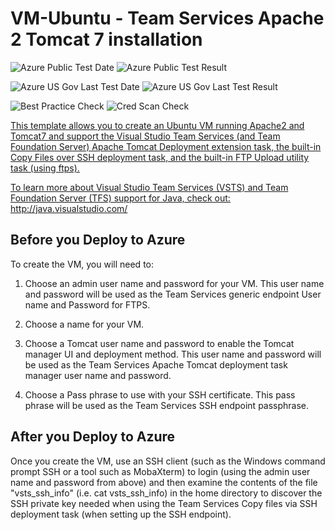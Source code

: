 # VM-Ubuntu - Team Services Apache 2 Tomcat 7 installation

![Azure Public Test Date](https://azurequickstartsservice.blob.core.windows.net/badges/vsts-tomcat-ubuntu-vm/PublicLastTestDate.svg)
![Azure Public Test Result](https://azurequickstartsservice.blob.core.windows.net/badges/vsts-tomcat-ubuntu-vm/PublicDeployment.svg)

![Azure US Gov Last Test Date](https://azurequickstartsservice.blob.core.windows.net/badges/vsts-tomcat-ubuntu-vm/FairfaxLastTestDate.svg)
![Azure US Gov Last Test Result](https://azurequickstartsservice.blob.core.windows.net/badges/vsts-tomcat-ubuntu-vm/FairfaxDeployment.svg)

![Best Practice Check](https://azurequickstartsservice.blob.core.windows.net/badges/vsts-tomcat-ubuntu-vm/BestPracticeResult.svg)
![Cred Scan Check](https://azurequickstartsservice.blob.core.windows.net/badges/vsts-tomcat-ubuntu-vm/CredScanResult.svg)

<a href="https://portal.azure.com/#create/Microsoft.Template/uri/https%3A%2F%2Fraw.githubusercontent.com%2Fazure%2Fazure-quickstart-templates%2Fmaster%2Fvsts-tomcat-ubuntu-vm%2Fazuredeploy.json" target="_blank">


<a href="http://armviz.io/#/?load=https%3A%2F%2Fraw.githubusercontent.com%2Fazure%2Fazure-quickstart-templates%2Fmaster%2Fvsts-tomcat-ubuntu-vm%2Fazuredeploy.json" target="_blank">

This template allows you to create an Ubuntu VM running Apache2 and Tomcat7 and
support the Visual Studio Team Services (and Team Foundation Server) Apache
Tomcat Deployment extension task, the built-in Copy Files over SSH deployment
task, and the built-in FTP Upload utility task (using ftps).

To learn more about Visual Studio Team Services (VSTS) and Team Foundation
Server (TFS) support for Java, check out: http://java.visualstudio.com/

## Before you Deploy to Azure

To create the VM, you will need to:

1. Choose an admin user name and password for your VM. This user name and
   password will be used as the Team Services generic endpoint User name and
   Password for FTPS.

2. Choose a name for your VM.

3. Choose a Tomcat user name and password to enable the Tomcat manager UI and
   deployment method. This user name and password will be used as the Team
   Services Apache Tomcat deployment task manager user name and password.

4. Choose a Pass phrase to use with your SSH certificate. This pass phrase will
   be used as the Team Services SSH endpoint passphrase.

## After you Deploy to Azure

Once you create the VM, use an SSH client (such as the Windows command prompt
SSH or a tool such as MobaXterm) to login (using the admin user name and
password from above) and then examine the contents of the file "vsts_ssh_info"
(i.e. cat vsts_ssh_info) in the home directory to discover the SSH private key
needed when using the Team Services Copy files via SSH deployment task (when
setting up the SSH endpoint).
